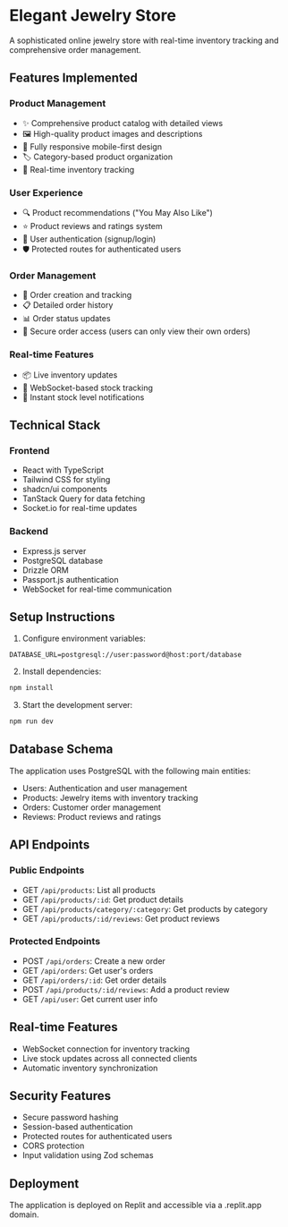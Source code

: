 # Elegant Jewelry Store

A sophisticated online jewelry store with real-time inventory tracking and comprehensive order management.

## Features Implemented

### Product Management
- ✨ Comprehensive product catalog with detailed views
- 🖼️ High-quality product images and descriptions
- 📱 Fully responsive mobile-first design
- 🏷️ Category-based product organization
- 💎 Real-time inventory tracking

### User Experience
- 🔍 Product recommendations ("You May Also Like")
- ⭐ Product reviews and ratings system
- 👤 User authentication (signup/login)
- 🛡️ Protected routes for authenticated users

### Order Management
- 🛒 Order creation and tracking
- 📋 Detailed order history
- 📊 Order status updates
- 🔐 Secure order access (users can only view their own orders)

### Real-time Features
- 📦 Live inventory updates
- 🔄 WebSocket-based stock tracking
- 🚀 Instant stock level notifications

## Technical Stack

### Frontend
- React with TypeScript
- Tailwind CSS for styling
- shadcn/ui components
- TanStack Query for data fetching
- Socket.io for real-time updates

### Backend
- Express.js server
- PostgreSQL database
- Drizzle ORM
- Passport.js authentication
- WebSocket for real-time communication

## Setup Instructions

1. Configure environment variables:
```env
DATABASE_URL=postgresql://user:password@host:port/database
```

2. Install dependencies:
```bash
npm install
```

3. Start the development server:
```bash
npm run dev
```

## Database Schema

The application uses PostgreSQL with the following main entities:
- Users: Authentication and user management
- Products: Jewelry items with inventory tracking
- Orders: Customer order management
- Reviews: Product reviews and ratings

## API Endpoints

### Public Endpoints
- GET `/api/products`: List all products
- GET `/api/products/:id`: Get product details
- GET `/api/products/category/:category`: Get products by category
- GET `/api/products/:id/reviews`: Get product reviews

### Protected Endpoints
- POST `/api/orders`: Create a new order
- GET `/api/orders`: Get user's orders
- GET `/api/orders/:id`: Get order details
- POST `/api/products/:id/reviews`: Add a product review
- GET `/api/user`: Get current user info

## Real-time Features
- WebSocket connection for inventory tracking
- Live stock updates across all connected clients
- Automatic inventory synchronization

## Security Features
- Secure password hashing
- Session-based authentication
- Protected routes for authenticated users
- CORS protection
- Input validation using Zod schemas

## Deployment
The application is deployed on Replit and accessible via a .replit.app domain.